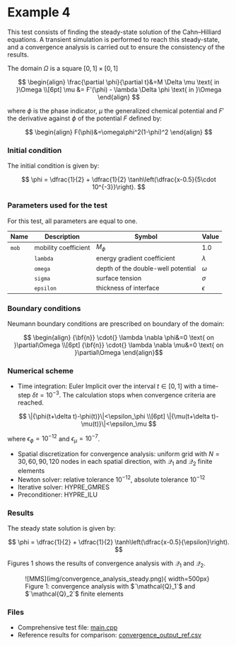 
# **Example 4**

This test consists of finding the steady-state solution of the Cahn–Hilliard equations. A transient simulation is performed to reach this steady-state, and a convergence analysis is carried out to ensure the consistency of the results.


The domain $`\Omega`$ is a square $`[0,1]\times[0,1]`$

```math

\begin{align}
\frac{\partial \phi}{\partial t}&=M \Delta \mu \text{ in }\Omega 
\\[6pt]    
\mu &= F'(\phi) - \lambda \Delta \phi \text{ in }\Omega 
\end{align}

```

where $`\phi`$ is the phase indicator, $`\mu`$ the generalized chemical potential and $`F'`$ the derivative against $`\phi`$ of the potential $`F`$ defined by:

```math

\begin{align} 
F(\phi)&=\omega\phi^2(1-\phi)^2
\end{align}

```



### __Initial condition__

The initial condition is given by:

```math

    \phi =  \dfrac{1}{2} + \dfrac{1}{2} \tanh\left(\dfrac{x-0.5}{5\cdot 10^{-3}}\right).

```


### **Parameters used for the test**
    
For this test, all parameters are equal to one. 

| Name              | Description                        | Symbol       | Value                         |
| -----   | ---------------------------------- | ------------ | ----------------------------- |
| `mob` | mobility coefficient               | $`M_\phi`$   | $`1.0`$                     |
    | `lambda` | energy gradient coefficient        | $`\lambda`$  | $`\dfrac{3}{2}{\sigma}{\epsilon}`$ |
    | `omega` | depth of the double-well potential | $`\omega`$   | $`12\dfrac{\sigma}{\epsilon}`$  |
    | `sigma` | surface tension| $`\sigma`$   | $`1.0`$     |
    | `epsilon` | thickness of interface | $`\epsilon`$   | $`0.1`$     |

### __Boundary conditions__

Neumann boundary conditions are prescribed on boundary of the domain:

```math

\begin{align} 
{\bf{n}} \cdot{} \lambda \nabla \phi&=0 \text{ on }\partial\Omega

\\[6pt]

{\bf{n}} \cdot{} \lambda \nabla \mu&=0 \text{ on }\partial\Omega
\end{align}
```


### __Numerical scheme__

- Time integration: Euler Implicit over the interval $`t\in[0,1]`$ with a time-step $\delta t=10^{-3}$. The calculation stops when convergence criteria are reached.

```math

\|{\phi(t+\delta t)-\phi(t)}\|<\epsilon_\phi

\\[6pt]

\|{\mu(t+\delta t)-\mu(t)}\|<\epsilon_\mu

```

where  $`\epsilon_\phi=10^{-12}`$ and $`\epsilon_\mu=10^{-7}`$. 

- Spatial discretization for convergence analysis: uniform grid with $`N={30, 60, 90, 120}`$ nodes in each spatial direction, with $`\mathcal{Q}_1`$ and $`\mathcal{Q}_2`$ finite elements
- Newton solver: relative tolerance $`10^{-12}`$, absolute tolerance $`10^{-12}`$
- Iterative solver: HYPRE_GMRES 
- Preconditioner: HYPRE_ILU


### __Results__ 

The steady state solution is given by:

```math

    \phi =  \dfrac{1}{2} + \dfrac{1}{2} \tanh\left(\dfrac{x-0.5}{\epsilon}\right).

```

Figures 1 shows the results of convergence analysis with $`\mathcal{Q}_1`$ and $`\mathcal{Q}_2`$.

<figure markdown="span">
    ![MMS](img/convergence_analysis_steady.png){  width=500px}
    <figcaption>Figure 1: convergence analysis with $`\mathcal{Q}_1`$ and $`\mathcal{Q}_2`$ finite elements
    </figcaption>
</figure>


### __Files__ 

- Comprehensive test file: [main.cpp](https://github.com/Collab4Sloth/SLOTH/tree/master/tests/CahnHilliard/2D/test4/main.cpp)
- Reference results for comparison: [convergence_output_ref.csv](https://github.com/Collab4Sloth/SLOTH/tree/master/tests/CahnHilliard/2D/test4/ref/convergence_output_ref.csv)

